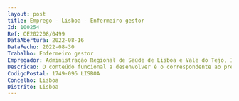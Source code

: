 ```yaml
--- 
layout: post
title: Emprego - Lisboa - Enfermeiro gestor
Id: 100254
Ref: OE202208/0499
DataAbertura: 2022-08-16
DataFecho: 2022-08-30
Trabalho: Enfermeiro gestor
Empregador: Administração Regional de Saúde de Lisboa e Vale do Tejo, I.P.
Descricao: O conteúdo funcional a desenvolver é o correspondente ao previsto na carreira especial de enfermagem, para a categoria de enfermeiro gestor, conforme artigo n.º 10.º B, do Decreto Lei n.º 248 2009, de 22 de setembro, alterado e republicado pelo Decreto Lei n.º 71 2019 de 27 de maio.
CodigoPostal: 1749-096 LISBOA
Concelho: Lisboa
Distrito: Lisboa
--- 
```

